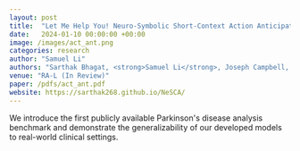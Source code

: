 ```yaml
---
layout: post
title:  "Let Me Help You! Neuro-Symbolic Short-Context Action Anticipation"
date:   2024-01-10 00:00:00 +00:00
image: /images/act_ant.png
categories: research
author: "Samuel Li"
authors: "Sarthak Bhagat, <strong>Samuel Li</strong>, Joseph Campbell, Yaqi Xie, Katia Sycara, Simon Stepputtis"
venue: "RA-L (In Review)"
paper: /pdfs/act_ant.pdf
website: https://sarthak268.github.io/NeSCA/
---
```

We introduce the first publicly available Parkinson's disease analysis benchmark and demonstrate the generalizability of our developed models to real-world clinical settings.

